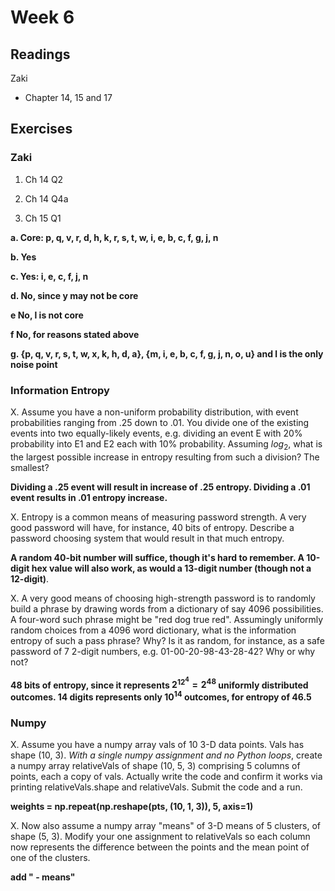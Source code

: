 # Week 6

## Readings
Zaki
  * Chapter 14, 15 and 17

## Exercises
### Zaki

1. Ch 14 Q2

2. Ch 14 Q4a

3. Ch 15 Q1

**a. Core: p, q, v, r, d, h, k, r, s, t, w, i, e, b, c, f, g, j, n**

**b. Yes**

**c. Yes: i, e, c, f, j, n**

**d. No, since y may not be core**

**e No, l is not core**

**f No, for reasons stated above**

**g. {p, q, v, r, s, t, w, x, k, h, d, a}, {m, i, e, b, c, f, g, j, n, o, u} and l is the only noise point**

### Information Entropy

X. Assume you have a non-uniform probability distribution, with event probabilities ranging from .25 down to .01.  You divide one of the existing events into two equally-likely events, e.g. dividing an event E with 20% probability into E1 and E2 each with 10% probability.  Assuming $log_2$, what is the largest possible increase in entropy resulting from such a division?  The smallest?

**Dividing a .25 event will result in increase of .25 entropy.  Dividing a .01 event results in .01 entropy increase.**

X. Entropy is a common means of measuring password strength.  A very good password will have, for instance, 40 bits of entropy.  Describe a password choosing system that would result in that much entropy.

**A random 40-bit number will suffice, though it's hard to remember.  A 10-digit hex value will also work, as would a 13-digit number (though not a 12-digit)**.  

X. A very good means of choosing high-strength password is to randomly build a phrase by drawing words from a dictionary of say 4096 possibilities.  A four-word such phrase might be "red dog true red".  Assumingly uniformly random choices from a 4096 word dictionary, what is the information entropy of such a pass phrase?  Why? Is it as random, for instance, as a safe password of 7 2-digit numbers, e.g. 01-00-20-98-43-28-42?  Why or why not?

**48 bits of entropy, since it represents $2^{12^4} = 2^{48}$ uniformly distributed outcomes.  14 digits represents only $10^{14}$ outcomes, for entropy of 46.5**

### Numpy

X. Assume you have a numpy array vals of 10 3-D data points.  Vals has shape (10, 3).   *With a single numpy assignment and no Python loops*, create a numpy array relativeVals of shape (10, 5, 3) comprising 5 columns of points, each a copy of vals. Actually write the code and confirm it works via printing relativeVals.shape and relativeVals.  Submit the code and a run.

**weights = np.repeat(np.reshape(pts, (10, 1, 3)), 5, axis=1)**

X. Now also assume a numpy array "means" of 3-D means of 5 clusters, of shape (5, 3).  Modify your one assignment to relativeVals so each column now represents the difference between the points and the mean point of one of the clusters.

**add " - means"**

